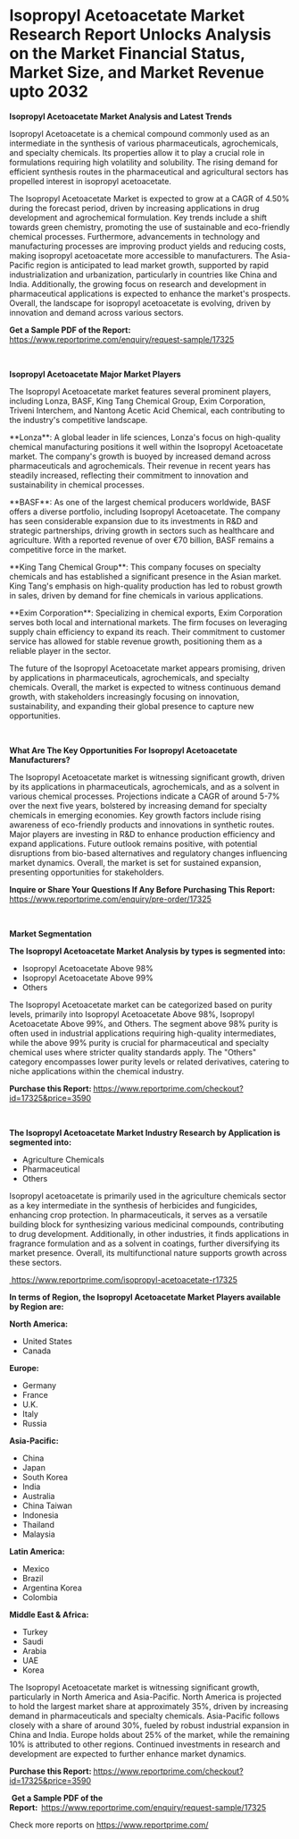 <p><h1>Isopropyl Acetoacetate Market Research Report Unlocks Analysis on the Market Financial Status, Market Size, and Market Revenue upto 2032</h1></p><p><strong>Isopropyl Acetoacetate Market Analysis and Latest Trends</strong></p>
<p><p>Isopropyl Acetoacetate is a chemical compound commonly used as an intermediate in the synthesis of various pharmaceuticals, agrochemicals, and specialty chemicals. Its properties allow it to play a crucial role in formulations requiring high volatility and solubility. The rising demand for efficient synthesis routes in the pharmaceutical and agricultural sectors has propelled interest in isopropyl acetoacetate.</p><p>The Isopropyl Acetoacetate Market is expected to grow at a CAGR of 4.50% during the forecast period, driven by increasing applications in drug development and agrochemical formulation. Key trends include a shift towards green chemistry, promoting the use of sustainable and eco-friendly chemical processes. Furthermore, advancements in technology and manufacturing processes are improving product yields and reducing costs, making isopropyl acetoacetate more accessible to manufacturers. The Asia-Pacific region is anticipated to lead market growth, supported by rapid industrialization and urbanization, particularly in countries like China and India. Additionally, the growing focus on research and development in pharmaceutical applications is expected to enhance the market's prospects. Overall, the landscape for isopropyl acetoacetate is evolving, driven by innovation and demand across various sectors.</p></p>
<p><strong>Get a Sample PDF of the Report:&nbsp;</strong> <a href="https://www.reportprime.com/enquiry/request-sample/17325?utm_campaign=2624&utm_medium=2&utm_source=Github&utm_content=ia&utm_term=18032025&utm_id=isopropyl-acetoacetate">https://www.reportprime.com/enquiry/request-sample/17325</a></p>
<p>&nbsp;</p>
<p><strong>Isopropyl Acetoacetate Major Market Players</strong></p>
<p><p>The Isopropyl Acetoacetate market features several prominent players, including Lonza, BASF, King Tang Chemical Group, Exim Corporation, Triveni Interchem, and Nantong Acetic Acid Chemical, each contributing to the industry's competitive landscape.</p><p>**Lonza**: A global leader in life sciences, Lonza's focus on high-quality chemical manufacturing positions it well within the Isopropyl Acetoacetate market. The company's growth is buoyed by increased demand across pharmaceuticals and agrochemicals. Their revenue in recent years has steadily increased, reflecting their commitment to innovation and sustainability in chemical processes.</p><p>**BASF**: As one of the largest chemical producers worldwide, BASF offers a diverse portfolio, including Isopropyl Acetoacetate. The company has seen considerable expansion due to its investments in R&D and strategic partnerships, driving growth in sectors such as healthcare and agriculture. With a reported revenue of over €70 billion, BASF remains a competitive force in the market.</p><p>**King Tang Chemical Group**: This company focuses on specialty chemicals and has established a significant presence in the Asian market. King Tang's emphasis on high-quality production has led to robust growth in sales, driven by demand for fine chemicals in various applications.</p><p>**Exim Corporation**: Specializing in chemical exports, Exim Corporation serves both local and international markets. The firm focuses on leveraging supply chain efficiency to expand its reach. Their commitment to customer service has allowed for stable revenue growth, positioning them as a reliable player in the sector.</p><p>The future of the Isopropyl Acetoacetate market appears promising, driven by applications in pharmaceuticals, agrochemicals, and specialty chemicals. Overall, the market is expected to witness continuous demand growth, with stakeholders increasingly focusing on innovation, sustainability, and expanding their global presence to capture new opportunities.</p></p>
<p>&nbsp;</p>
<p><strong>What Are The Key Opportunities For Isopropyl Acetoacetate Manufacturers?</strong></p>
<p><p>The Isopropyl Acetoacetate market is witnessing significant growth, driven by its applications in pharmaceuticals, agrochemicals, and as a solvent in various chemical processes. Projections indicate a CAGR of around 5-7% over the next five years, bolstered by increasing demand for specialty chemicals in emerging economies. Key growth factors include rising awareness of eco-friendly products and innovations in synthetic routes. Major players are investing in R&D to enhance production efficiency and expand applications. Future outlook remains positive, with potential disruptions from bio-based alternatives and regulatory changes influencing market dynamics. Overall, the market is set for sustained expansion, presenting opportunities for stakeholders.</p></p>
<p><strong>Inquire or Share Your Questions If Any Before Purchasing This Report:</strong> <a href="https://www.reportprime.com/enquiry/pre-order/17325?utm_campaign=2624&utm_medium=2&utm_source=Github&utm_content=ia&utm_term=18032025&utm_id=isopropyl-acetoacetate">https://www.reportprime.com/enquiry/pre-order/17325</a></p>
<p>&nbsp;</p>
<p><strong>Market Segmentation</strong></p>
<p><strong>The Isopropyl Acetoacetate Market Analysis by types is segmented into:</strong></p>
<p><ul><li>Isopropyl Acetoacetate Above 98%</li><li>Isopropyl Acetoacetate Above 99%</li><li>Others</li></ul></p>
<p><p>The Isopropyl Acetoacetate market can be categorized based on purity levels, primarily into Isopropyl Acetoacetate Above 98%, Isopropyl Acetoacetate Above 99%, and Others. The segment above 98% purity is often used in industrial applications requiring high-quality intermediates, while the above 99% purity is crucial for pharmaceutical and specialty chemical uses where stricter quality standards apply. The "Others" category encompasses lower purity levels or related derivatives, catering to niche applications within the chemical industry.</p></p>
<p><strong>Purchase this Report:&nbsp;</strong><a href="https://www.reportprime.com/checkout?id=17325&price=3590&utm_campaign=2624&utm_medium=2&utm_source=Github&utm_content=ia&utm_term=18032025&utm_id=isopropyl-acetoacetate">https://www.reportprime.com/checkout?id=17325&price=3590</a></p>
<p>&nbsp;</p>
<p><strong>The Isopropyl Acetoacetate Market Industry Research by Application is segmented into:</strong></p>
<p><ul><li>Agriculture Chemicals</li><li>Pharmaceutical</li><li>Others</li></ul></p>
<p><p>Isopropyl acetoacetate is primarily used in the agriculture chemicals sector as a key intermediate in the synthesis of herbicides and fungicides, enhancing crop protection. In pharmaceuticals, it serves as a versatile building block for synthesizing various medicinal compounds, contributing to drug development. Additionally, in other industries, it finds applications in fragrance formulation and as a solvent in coatings, further diversifying its market presence. Overall, its multifunctional nature supports growth across these sectors.</p></p>
<p><a href="https://www.reportprime.com/isopropyl-acetoacetate-r17325?utm_campaign=2624&utm_medium=2&utm_source=Github&utm_content=ia&utm_term=18032025&utm_id=isopropyl-acetoacetate">&nbsp;https://www.reportprime.com/isopropyl-acetoacetate-r17325</a></p>
<p><strong>In terms of Region, the Isopropyl Acetoacetate Market Players available by Region are:</strong></p>
<p>
    <p> <strong> North America: </strong>
        <ul>
            <li>United States</li>
            <li>Canada</li>
        </ul>
        </p> 
    <p> <strong> Europe: </strong>
        <ul>
            <li>Germany</li>
            <li>France</li>
            <li>U.K.</li>
            <li>Italy</li>
            <li>Russia</li>
        </ul>
        </p> 
    <p> <strong> Asia-Pacific: </strong>
        <ul>
            <li>China</li>
            <li>Japan</li>
            <li>South Korea</li>
            <li>India</li>
            <li>Australia</li>
            <li>China Taiwan</li>
            <li>Indonesia</li>
            <li>Thailand</li>
            <li>Malaysia</li>
        </ul>
        </p> 
    <p> <strong> Latin America: </strong>
        <ul>
            <li>Mexico</li>
            <li>Brazil</li>
            <li>Argentina Korea</li>
            <li>Colombia</li>
        </ul>
        </p> 
    <p> <strong> Middle East & Africa: </strong>
        <ul>
            <li>Turkey</li>
            <li>Saudi</li>
            <li>Arabia</li>
            <li>UAE</li>
            <li>Korea</li>
        </ul>
    </p>
    </p>
<p><p>The Isopropyl Acetoacetate market is witnessing significant growth, particularly in North America and Asia-Pacific. North America is projected to hold the largest market share at approximately 35%, driven by increasing demand in pharmaceuticals and specialty chemicals. Asia-Pacific follows closely with a share of around 30%, fueled by robust industrial expansion in China and India. Europe holds about 25% of the market, while the remaining 10% is attributed to other regions. Continued investments in research and development are expected to further enhance market dynamics.</p></p>
<p><strong>Purchase this Report: </strong><a href="https://www.reportprime.com/checkout?id=17325&price=3590&utm_campaign=2624&utm_medium=2&utm_source=Github&utm_content=ia&utm_term=18032025&utm_id=isopropyl-acetoacetate">https://www.reportprime.com/checkout?id=17325&price=3590</a></p>
<p>&nbsp;<strong>Get a Sample PDF of the Report:&nbsp;&nbsp;</strong><a href="https://www.reportprime.com/enquiry/request-sample/17325?utm_campaign=2624&utm_medium=2&utm_source=Github&utm_content=ia&utm_term=18032025&utm_id=isopropyl-acetoacetate">https://www.reportprime.com/enquiry/request-sample/17325</a></p>
<p><strong></strong></p>
<p>Check more reports on <a href="https://www.reportprime.com/?utm_campaign=2624&utm_medium=2&utm_source=Github&utm_content=ia&utm_term=18032025&utm_id=isopropyl-acetoacetate">https://www.reportprime.com/</a></p>